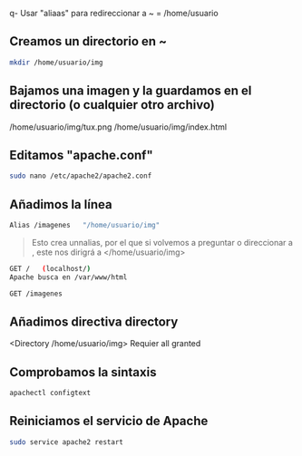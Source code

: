 q- Usar "aliaas" para redireccionar a   ~ = /home/usuario

## Creamos un directorio en ~

``` bash
mkdir /home/usuario/img
```

## Bajamos una imagen y la guardamos en el directorio (o cualquier otro archivo)

/home/usuario/img/tux.png               /home/usuario/img/index.html

## Editamos "apache.conf"

``` bash
sudo nano /etc/apache2/apache2.conf
```

## Añadimos la línea

``` bash
Alias /imagenes   "/home/usuario/img"
```
> Esto crea unnalias, por el que si volvemos a preguntar o direccionar a </imagenes>, este nos dirigrá a </home/usuario/img>

``` bash
GET /   (localhost/)
Apache busca en /var/www/html

GET /imagenes
```
## Añadimos directiva directory

<Directory /home/usuario/img>
    Requier all granted
</Directory>

## Comprobamos la sintaxis

``` bash
apachectl configtext
```
## Reiniciamos el servicio de Apache

``` bash
sudo service apache2 restart
```

